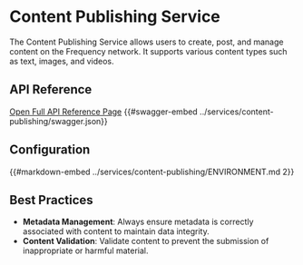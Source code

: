 # Content Publishing Service

The Content Publishing Service allows users to create, post, and manage content on the Frequency network. It supports various content types such as text, images, and videos.

## API Reference

[Open Full API Reference Page](https://projectlibertylabs.github.io/gateway/content-publishing)
{{#swagger-embed ../services/content-publishing/swagger.json}}

## Configuration

{{#markdown-embed ../services/content-publishing/ENVIRONMENT.md 2}}

## Best Practices

- **Metadata Management**: Always ensure metadata is correctly associated with content to maintain data integrity.
- **Content Validation**: Validate content to prevent the submission of inappropriate or harmful material.
